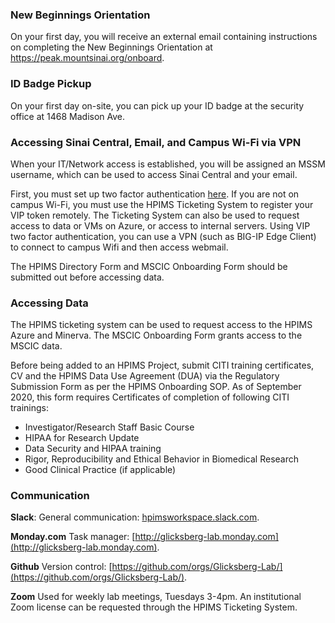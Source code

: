 ### New Beginnings Orientation

On your first day, you will receive an external email containing instructions on completing the New Beginnings Orientation at  https://peak.mountsinai.org/onboard.

### ID Badge Pickup

On your first day on-site, you can pick up your ID badge at the security office at 1468 Madison Ave.

### Accessing Sinai Central, Email, and Campus Wi-Fi via VPN

When your IT/Network access is established, you will be assigned an MSSM username, which can be used to access Sinai Central and your email.

First, you must set up two factor authentication [here](https://itsecurity.mssm.edu/vip-two-factor-setup/). If you are not on campus Wi-Fi, you must use the HPIMS Ticketing System to register your VIP token remotely. The Ticketing System can also be used to request access to data or VMs on Azure, or access to internal servers. Using VIP two factor authentication, you can use a VPN (such as BIG-IP Edge Client) to connect to campus Wifi and then access webmail.

The HPIMS Directory Form and MSCIC Onboarding Form should be submitted out before accessing data.

### Accessing Data

The HPIMS ticketing system can be used to request access to the HPIMS Azure and Minerva. The MSCIC Onboarding Form grants access to the MSCIC data.

Before being added to an HPIMS Project, submit CITI training certificates, CV and the HPIMS Data Use Agreement (DUA) via the Regulatory Submission Form as per the HPIMS Onboarding SOP. As of September 2020, this form requires Certificates of completion of following CITI trainings:
  - Investigator/Research Staff Basic Course
  - HIPAA for Research Update
  - Data Security and HIPAA training
  - Rigor, Reproducibility and Ethical Behavior in Biomedical Research
  - Good Clinical Practice (if applicable)


### Communication

**Slack**: General communication: [hpimsworkspace.slack.com](hpimsworkspace.slack.com).

**Monday.com** Task manager: [http://glicksberg-lab.monday.com](http://glicksberg-lab.monday.com).

**Github** Version control: [https://github.com/orgs/Glicksberg-Lab/](https://github.com/orgs/Glicksberg-Lab/).

**Zoom** Used for weekly lab meetings, Tuesdays 3-4pm. An institutional Zoom license can be requested through the HPIMS Ticketing System.
